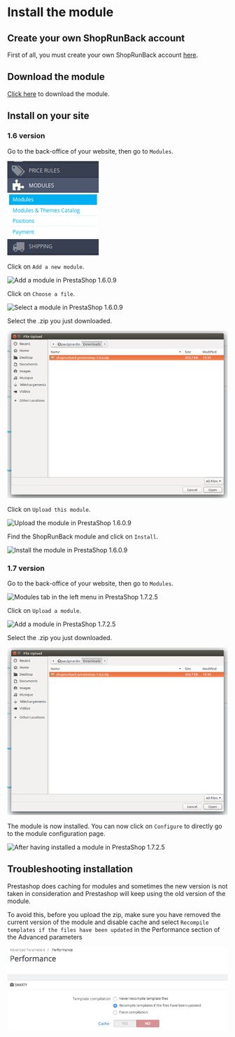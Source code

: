 # Install the module

## Create your own ShopRunBack account

First of all, you must create your own ShopRunBack account [here](https://dashboard.shoprunback.com).

## Download the module

[Click here](https://github.com/shoprunback/prestashop-module/releases/latest) to download the module.

## Install on your site

### 1.6 version

Go to the back-office of your website, then go to `Modules`.

![Modules tab in the left menu in PrestaShop 1.6.0.9](../../images/prestashop/ps1.6.0.9_left-menu-modules.png)

Click on `Add a new module`.

![Add a module in PrestaShop 1.6.0.9](../../images/prestashop/ps1.6.0.9_modules-add-module.png)

Click on `Choose a file`.

![Select a module in PrestaShop 1.6.0.9](../../images/prestashop/ps1.6.0.9_modules-select-module.png)

Select the .zip you just downloaded.

![Select the zip](../../images/prestashop/ps_modules-select-zip.png)

Click on `Upload this module`.

![Upload the module in PrestaShop 1.6.0.9](../../images/prestashop/ps1.6.0.9_modules-upload-module.png)

Find the ShopRunBack module and click on `Install`.

![Install the module in PrestaShop 1.6.0.9](../../images/prestashop/ps1.6.0.9_modules-install-srb.png)

### 1.7 version

Go to the back-office of your website, then go to `Modules`.

![Modules tab in the left menu in PrestaShop 1.7.2.5](../../images/prestashop/ps1.7.2.5_left-menu-modules.png)

Click on `Upload a module`.

![Add a module in PrestaShop 1.7.2.5](../../images/prestashop/ps1.7.2.5_modules-add-module.png)

Select the .zip you just downloaded.

![Select the zip](../../images/prestashop/ps_modules-select-zip.png)

The module is now installed. You can now click on `Configure` to directly go to the module configuration page.

![After having installed a module in PrestaShop 1.7.2.5](../../images/prestashop/ps1.7.2.5_modules-module-uploaded.png)


## Troubleshooting installation

Prestashop does caching for modules and sometimes the new version is not taken in consideration and Prestashop will keep using the old version of the module.

To avoid this, before you upload the zip, make sure you have removed the current version of the module and disable cache and select `Recompile templates if the files have been updated` in the Performance section of the Advanced parameters

![Prestashop performance section ](../../images/prestashop/ps1.7.2.5_performance.png)
